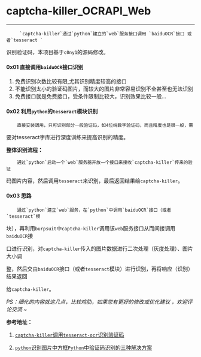 # captcha-killer_OCRAPI_Web

---
         `captcha-killer`通过`python`建立的`web`服务接口调用 `baiduOCR`接口 或者`tesseract `

识别验证码，本项目基于`c0ny1`的源码修改。

#### 0x01 直接调用`baiduOCR`接口识别

1. 免费识别次数比较有限,尤其识别精度较高的接口
2. 不能识别太小的验证码图片，而较大的图片非常容易识别不全甚至也无法识别
3. 免费接口就是免费接口，受条件限制比较大，识别效果比较一般...

#### 0x02 利用`python`的`tesseract`模块识别

        直接安装调用，只可识别部分一般验证码，如4位纯数字验证码，而且精度也是很一般，需

要对tesseract字库进行深度训练来提高识别的精度。

**整体识别流程：**

        通过`python`启动一个`web`服务器开放一个接口来接收`captcha-killer`传来的验证

码图片内容，然后调用`tesseract`来识别，最后返回结果给`captcha-killer`。

#### 0x03  思路

        通过`python`建立`web`服务，在`python`中调用`baiduOCR`接口（或者`tesseract`模

块），再利用`burpsuit`中`captcha-killer`调用该`web`服务接口从而间接调用`baiduOCR`接

口进行识别，对`captcha-killer`传入的图片数据进行二次处理（灰度处理）、图片大小调

整，然后交由`baiduOCR`接口（或者`tesseract`模块）进行识别，再将响应（识别）结果返回

给`captcha-killer`。



*PS：细化的内容就这几点，比较鸡肋，如果您有更好的修改或优化建议 ，欢迎评论交流 ~*



**参考地址：**

1. [`captcha-killer`调用`tesseract-ocr`识别验证码](https://github.com/c0ny1/captcha-killer/tree/master/doc/case01)

2. [`python`识别图片中方框`Python`中验证码识别的三种解决方案](https://blog.csdn.net/weixin_34959771/article/details/112337901)



